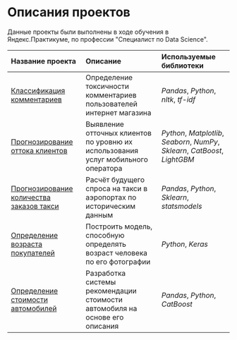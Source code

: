 # Описания проектов

Данные проекты были выполнены в ходе обучения в Яндекс.Практикуме, по профессии "Специалист по Data Science".

| Название проекта | Описание | Используемые библиотеки | 
| :---------------------- | :---------------------- | :---------------------- |
| [Классификация комментариев](toxic-comments) | Определение токсичности комментариев пользователей интернет магазина | *Pandas*, *Python*, *nltk*, *tf-idf* |
| [Прогнозирование оттока клиентов](customer-outflow(final)) | Выявление отточных клиентов по уровню их использования услуг мобильного оператора | *Python*, *Matplotlib*, *Seaborn*, *NumPy*, *Sklearn*, *CatBoost*, *LightGBM* |
| [Прогнозирование количества заказов такси](taxi-orders) | Расчёт будущего спроса на такси в аэропортах по историческим данным | *Pandas*, *Python*, *Sklearn*, *statsmodels* |
| [Определение возраста покупателей](age-determination) | Построить модель, способную определять возраст человека по его фотографии | *Python*, *Keras* |
| [Определение стоимости автомобилей](cost-of-cars) | Разработка системы рекомендации стоимости автомобиля на основе его описания | *Pandas*, *Python*, *CatBoost* |